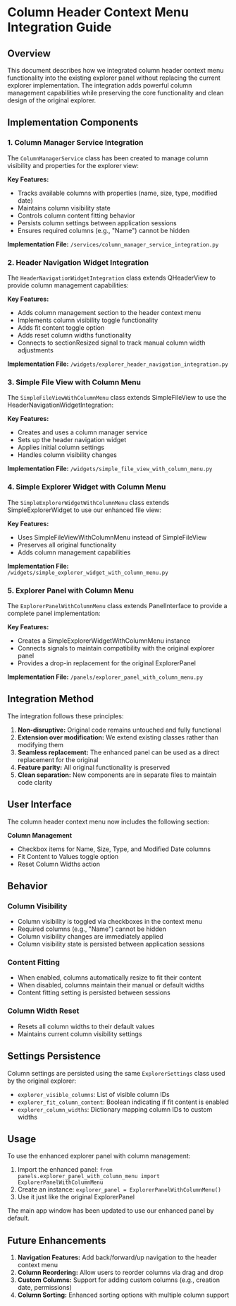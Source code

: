 # Column Header Context Menu Integration Guide

## Overview

This document describes how we integrated column header context menu functionality into the existing explorer panel without replacing the current explorer implementation. The integration adds powerful column management capabilities while preserving the core functionality and clean design of the original explorer.

## Implementation Components

### 1. Column Manager Service Integration

The `ColumnManagerService` class has been created to manage column visibility and properties for the explorer view:

**Key Features:**
- Tracks available columns with properties (name, size, type, modified date)
- Maintains column visibility state
- Controls column content fitting behavior
- Persists column settings between application sessions
- Ensures required columns (e.g., "Name") cannot be hidden

**Implementation File:** `/services/column_manager_service_integration.py`

### 2. Header Navigation Widget Integration

The `HeaderNavigationWidgetIntegration` class extends QHeaderView to provide column management capabilities:

**Key Features:**
- Adds column management section to the header context menu
- Implements column visibility toggle functionality
- Adds fit content toggle option
- Adds reset column widths functionality
- Connects to sectionResized signal to track manual column width adjustments

**Implementation File:** `/widgets/explorer_header_navigation_integration.py`

### 3. Simple File View with Column Menu

The `SimpleFileViewWithColumnMenu` class extends SimpleFileView to use the HeaderNavigationWidgetIntegration:

**Key Features:**
- Creates and uses a column manager service
- Sets up the header navigation widget
- Applies initial column settings
- Handles column visibility changes

**Implementation File:** `/widgets/simple_file_view_with_column_menu.py`

### 4. Simple Explorer Widget with Column Menu

The `SimpleExplorerWidgetWithColumnMenu` class extends SimpleExplorerWidget to use our enhanced file view:

**Key Features:**
- Uses SimpleFileViewWithColumnMenu instead of SimpleFileView
- Preserves all original functionality
- Adds column management capabilities

**Implementation File:** `/widgets/simple_explorer_widget_with_column_menu.py`

### 5. Explorer Panel with Column Menu

The `ExplorerPanelWithColumnMenu` class extends PanelInterface to provide a complete panel implementation:

**Key Features:**
- Creates a SimpleExplorerWidgetWithColumnMenu instance
- Connects signals to maintain compatibility with the original explorer panel
- Provides a drop-in replacement for the original ExplorerPanel

**Implementation File:** `/panels/explorer_panel_with_column_menu.py`

## Integration Method

The integration follows these principles:

1. **Non-disruptive:** Original code remains untouched and fully functional
2. **Extension over modification:** We extend existing classes rather than modifying them
3. **Seamless replacement:** The enhanced panel can be used as a direct replacement for the original
4. **Feature parity:** All original functionality is preserved
5. **Clean separation:** New components are in separate files to maintain code clarity

## User Interface

The column header context menu now includes the following section:

**Column Management**
- Checkbox items for Name, Size, Type, and Modified Date columns
- Fit Content to Values toggle option
- Reset Column Widths action

## Behavior

### Column Visibility

- Column visibility is toggled via checkboxes in the context menu
- Required columns (e.g., "Name") cannot be hidden
- Column visibility changes are immediately applied
- Column visibility state is persisted between application sessions

### Content Fitting

- When enabled, columns automatically resize to fit their content
- When disabled, columns maintain their manual or default widths
- Content fitting setting is persisted between sessions

### Column Width Reset

- Resets all column widths to their default values
- Maintains current column visibility settings

## Settings Persistence

Column settings are persisted using the same `ExplorerSettings` class used by the original explorer:

- `explorer_visible_columns`: List of visible column IDs
- `explorer_fit_column_content`: Boolean indicating if fit content is enabled
- `explorer_column_widths`: Dictionary mapping column IDs to custom widths

## Usage

To use the enhanced explorer panel with column management:

1. Import the enhanced panel: `from panels.explorer_panel_with_column_menu import ExplorerPanelWithColumnMenu`
2. Create an instance: `explorer_panel = ExplorerPanelWithColumnMenu()`
3. Use it just like the original ExplorerPanel

The main app window has been updated to use our enhanced panel by default.

## Future Enhancements

1. **Navigation Features:** Add back/forward/up navigation to the header context menu
2. **Column Reordering:** Allow users to reorder columns via drag and drop
3. **Custom Columns:** Support for adding custom columns (e.g., creation date, permissions)
4. **Column Sorting:** Enhanced sorting options with multiple column support
